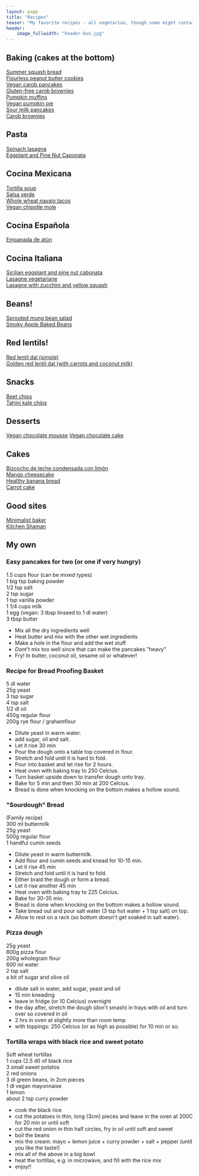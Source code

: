 ```yaml
---
layout: page
title: "Recipes"
teaser: "My favorite recipes - all vegetarian, though some might contain fish (I'm pescatarian)."
header:
    image_fullwidth: "header-bus.jpg"
---
```



## Baking (cakes at the bottom)
[Summer squash bread](https://heatherchristo.com/2011/08/01/lemon-summer-squash-bread/)
<br>
[Flourless peanut butter cookies](http://www.shockinglydelicious.com/5-ingredient-gluten-free-flourless-peanut-butter-cookies/)
<br>
[Vegan carob pancakes](https://theveganseed.wordpress.com/my-kitchen/vegan-breakfasts/carob-pancakes/)
<br>
[Gluten-free carob brownies](https://thankheavens.com.au/2013/09/26/the-worlds-best-carob-brownie/)
<br>
[Pumpkin muffins](https://cookieandkate.com/2014/healthy-maple-pumpkin-muffins/)
<br>
[Vegan pumpkin pie](http://www.yummymummykitchen.com/2017/10/vegan-pumpkin-pie.html?m=1)
<br>
[Sour milk pancakes](https://recipes.sparkpeople.com/recipe-detail.asp?recipe=733916)
<br>
[Carob brownies](https://thankheavens.com.au/2013/09/26/the-worlds-best-carob-brownie/)
<br>

## Pasta
[Spinach lasagna](http://www.seriouseats.com/recipes/2014/11/food-lab-creamy-cheesy-ultimate-spinach-lasagna-recipe.html)
<br>
[Eggplant and Pine Nut Caponata](http://www.seriouseats.com/recipes/2015/02/sicilian-eggplant-pinenut-caponata-vegan-recipe.html)
<br>

## Cocina Mexicana
[Tortilla soup](https://www.youtube.com/watch?v=SmvD0L6TJ28&t=600s)
<br>
[Salsa verde](http://www.mexican-authentic-recipes.com/salsa_y_dips-salsa_verde.html)
<br>
[Whole wheat navajo tacos](https://www.thankyourbody.com/recipe-navajo-tacos/)
<br>
[Vegan chipotle mole](https://www.nomeatathlete.com/easy-vegan-chipotle-mole-sauce/)
<br>

## Cocina Española
[Empanada de atún](http://spanishsabores.com/2015/06/13/baked-tuna-empanada-recipe-empanada-de-atun/)
<br>

## Cocina Italiana
[Sicilian eggplant and pine nut cabonata](http://www.seriouseats.com/recipes/2015/02/sicilian-eggplant-pinenut-caponata-vegan-recipe.html)
<br>
[Lasagne vegetariane](http://ricette.giallozafferano.it/Lasagne-vegetariane.html)
<br>
[Lasagne with zucchini and yellow squash](https://www.inspiredtaste.net/22401/fresh-vegetable-lasagna-recipe/)
<br>

## Beans!
[Sprouted mung bean salad](https://holycowvegan.net/sprouted-mung-salad/)
<br>
[Smoky Apple Baked Beans](http://blog.fatfreevegan.com/2013/02/smoky-apple-baked-beans.html)
<br>

## Red lentils!
[Red lentil dal (simple)](https://www.epicurious.com/recipes/food/views/red-lentil-dal-101019)
<br>
[Golden red lentil dal (with carrots and coconut milk)](http://ohsheglows.com/2015/10/12/golden-red-lentil-dal-with-cilantro-speckled-basmati/)
<br>

## Snacks
[Beet chips](http://paleogrubs.com/baked-beet-chips-recipe)
<br>
[Tahini kale chips](http://www.dailybitesblog.com/2013/10/22/tahini-smoked-paprika-kale-chips/)
<br>

## Desserts
[Vegan chocolate mousse](https://www.youtube.com/watch?v=UNtx6HUum2U)
[Vegan chocolate cake](https://www.sweetestmenu.com/eggless-chocolate-cake-vegan/)

## Cakes
[Bizcocho de leche condensada con limón](http://www.dulcesentimiento.com/bizcocho-leche-condensada-limon/)
<br>
[Mango cheesecake](https://www.epicurious.com/recipes/food/views/mango-cheesecake-105565)
<br>
[Healthy banana bread](https://cookieandkate.com/2015/healthy-banana-bread-recipe/)
<br>
[Carrot cake](https://www.marthastewart.com/356827/carrot-cake)
<br>

## Good sites
[Minimalist baker](https://minimalistbaker.com/recipe-index/)
<br>
[Kitchen Shaman](http://www.kitchenshaman.com/)
<br>


## My own

### Easy pancakes for two (or one if very hungry)
1.5 cups flour (can be mixed types)<br>
1 big tsp baking powder<br>
1/2 tsp salt<br>
2 tsp sugar<br>
1 tsp vanilla powder<br>
1 1/4 cups milk<br>
1 egg (vegan: 3 tbsp linseed to 1 dl water)<br>
3 tbsp butter<br>
- Mix all the dry ingredients well<br>
- Heat butter and mix with the other wet ingredients<br>
- Make a hole in the flour and add the wet stuff<br>
- *Dont't* mix too well since that can make the pancakes "heavy"<br>
- Fry! In butter, coconut oil, sesame oil or whatever!<br>


### Recipe for Bread Proofing Basket
<!-- ([From Mrs Larsen](http://www.frularsen.nu/?p=1619&fbclid=IwAR32KbGDJ1_VD-lwMos48FQB98EV0KyH1lEb7lJJm5uCD5-PsD2Myo4931w))<br> -->
5 dl water<br>
25g yeast<br>
3 tsp sugar<br>
4 tsp salt<br>
1/2 dl oil<br>
450g regular flour<br>
200g rye flour / grahamflour<br>
- Dilute yeast in warm water.<br> 
- add sugar, oil and salt.<br>
- Let it rise 30 min<br>
- Pour the dough onto a table top covered in flour.<br>
- Stretch and fold until it is hard to fold.<br>
- Pour into basket and let rise for 2 hours.<br>
- Heat oven with baking tray to 250 Celcius. <br>
- Turn basket upside down to transfer dough onto tray. <br>
- Bake for 5 min and then 30 min at 200 Celcius.<br>
- Bread is done when knocking on the bottom makes a hollow sound.<br>

### "Sourdough" Bread
(Family recipe)<br>
300 ml buttermilk<br>
25g yeast<br>
500g regular flour<br>
1 handful cumin seeds<br>
- Dilute yeast in warm buttermilk.<br> 
- Add flour and cumin seeds and knead for 10-15 min.<br>
- Let it rise 45 min<br>
- Stretch and fold until it is hard to fold.<br>
- Either braid the dough or form a bread.<br>
- Let it rise another 45 min<br>
- Heat oven with baking tray to 225 Celcius. <br>
- Bake for 30-35 min.<br>
- Bread is done when knocking on the bottom makes a hollow sound.<br>
- Take bread out and pour salt water (3 tsp hot water + 1 tsp salt) on top.<br>
- Allow to rest on a rack (so bottom doesn't get soaked in salt water).<br>


### Pizza dough
25g yeast<br>
800g pizza flour<br>
200g wholegrain flour<br>
600 ml water<br>
2 tsp salt<br>
a bit of sugar and olive oil<br>
- dilute salt in water, add sugar, yeast and oil<br>
- 15 min kneading<br>
- leave in fridge (or 10 Celcius) overnight<br>
- the day after, stretch the dough (don't smash) in trays with oil and turn over so covered in oil<br>
- 2 hrs in oven at slightly more than room temp<br>
- with toppings: 250 Celcius (or as high as possible) for 10 min or so.<br> 


### Tortilla wraps with black rice and sweet potato
Soft wheat tortillas<br>
1 cups (2.5 dl) of black rice <br>
3 small sweet potatos <br>
2 red onions <br>
3 dl green beans, in 2cm pieces <br>
1 dl vegan mayonnaise <br>
1 lemon <br>
about 2 tsp curry powder <br>
- cook the black rice<br>
- cut the potatoes in thin, long (3cm) pieces and leave in the oven at 200C for 20 min or until soft<br>
- cut the red onion in thin half circles, fry in oil until soft and sweet<br>
- boil the beans<br>
- mix the cream: mayo + lemon juice + curry powder + salt + pepper (until you like the taste!) <br>
- mix all of the above in a big bowl<br>
- heat the tortillas, e.g. in microwave, and fill with the rice mix<br>
- enjoy!!<br>